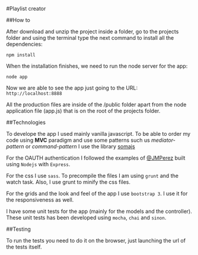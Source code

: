 #Playlist creator


##How to

After download and unzip the project inside a folder, go to the projects folder and using the terminal type the next command to install all the dependencies:

```
npm install
```

When the installation finishes, we need to run the node server for the app:

```
node app
```

Now we are able to see the app just going to the URL: ```http://localhost:8888```

All the production files are inside of the /public folder apart from the node application file (app.js) that is on the root of the projects folder.


##Technologies

To develope the app I used mainly vanilla javascript. To be able to order my code using **MVC** paradigm and use some patterns such us *mediator-pattern* or *command-pattern* I use the library <a href="http://somajs.github.io/somajs/site/#what-is-soma-js">somajs</a>

For the OAUTH authentication I followed the examples of <a href="https://github.com/JMPerez/spotify-web-api-js">@JMPerez</a> built using ```Nodejs``` with ```Express```.

For the css I use ```sass```. To precompile the files I am using ```grunt``` and the watch task. Also, I use grunt to minify the css files.

For the grids and the look and feel of the app I use ```bootstrap 3```. I use it for the responsiveness as well. 

I have some unit tests for the app (mainly for the models and the controller). These unit tests has been developed using ```mocha```, ```chai``` and ```sinon```.

##Testing

To run the tests you need to do it on the browser, just launching the url of the tests itself. 